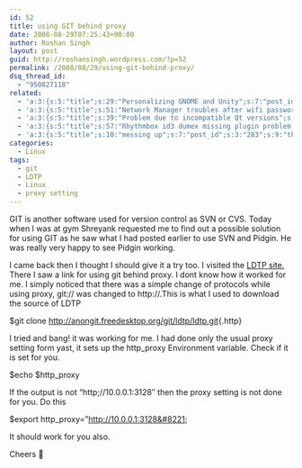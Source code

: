 ```yaml
---
id: 52
title: using GIT behind proxy
date: 2008-08-29T07:25:43+00:00
author: Roshan Singh
layout: post
guid: http://roshansingh.wordpress.com/?p=52
permalink: /2008/08/29/using-git-behind-proxy/
dsq_thread_id:
  - "950827118"
related:
  - 'a:3:{s:5:"title";s:29:"Personalizing GNOME and Unity";s:7:"post_id";s:3:"416";s:9:"thumbnail";s:0:"";}'
  - 'a:3:{s:5:"title";s:51:"Network Manager troubles after wifi password change";s:7:"post_id";s:3:"378";s:9:"thumbnail";s:0:"";}'
  - 'a:3:{s:5:"title";s:39:"Problem due to incompatible Qt versions";s:7:"post_id";s:3:"311";s:9:"thumbnail";s:0:"";}'
  - 'a:3:{s:5:"title";s:57:"Rhythmbox id3 dumex missing plugin problem &#8212; solved";s:7:"post_id";s:3:"298";s:9:"thumbnail";s:0:"";}'
  - 'a:3:{s:5:"title";s:10:"messing up";s:7:"post_id";s:3:"283";s:9:"thumbnail";s:0:"";}'
categories:
  - Linux
tags:
  - git
  - LDTP
  - Linux
  - proxy setting
---
```

GIT is another software used for version control as SVN or CVS. Today when I was at gym Shreyank requested me to find out a possible solution for using GIT as he saw what I had posted earlier to use SVN and Pidgin. He was really very happy to see Pidgin working.

I came back then I thought I should give it a try too. I visited the [LDTP site.](http://ldtp.freedesktop.org) There I saw a link for using git behind proxy. I dont know how it worked for me. I simply noticed that there was a simple change of protocols while using proxy, git:// was changed to http://.This is what I used to download the source of LDTP

$git clone <http://anongit.freedesktop.org/git/ldtp/ldtp.git>{.http}

I tried and bang! it was working for me. I had done only the usual proxy setting form yast, it sets up the http_proxy Environment variable. Check if it is set for you.

$echo $http_proxy

If the output is not &#8220;http;//10.0.0.1:3128&#8243; then the proxy setting is not done for you. Do this

$export http_proxy=&#8221;http://10.0.0.1:3128&#8221;

It should work for you also.

Cheers 🙂